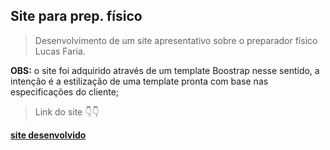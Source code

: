 <h2> Site para prep. físico </h2>
<blockquote>Desenvolvimento de um site apresentativo sobre o preparador físico Lucas Faria. </blockquote>
<b>OBS:</b> o site foi adquirido através de um template Boostrap nesse sentido, a intenção é a estilização de uma template pronta com base nas especificações do cliente;
<br>
<blockquote>Link do site 👇👇</blockquote>
<a href="https://lucasfaria.netlify.app/"> <b>site desenvolvido</b> </a>

